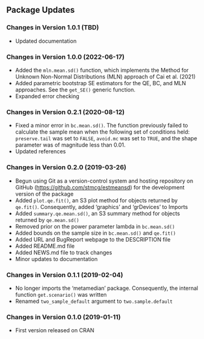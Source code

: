 ## Package Updates

### Changes in Version 1.0.1 (TBD)

-   Updated documentation

### Changes in Version 1.0.0 (2022-06-17)

-   Added the `mln.mean.sd()` function, which implements the Method for
    Unknown Non-Normal Distributions (MLN) approach of Cai et al. (2021)
-   Added parametric bootstrap SE estimators for the QE, BC, and MLN
    approaches. See the `get_SE()` generic function.
-   Expanded error checking

### Changes in Version 0.2.1 (2020-08-12)

-   Fixed a minor error in `bc.mean.sd()`. The function previously
    failed to calculate the sample mean when the following set of
    conditions held: `preserve.tail` was set to `FALSE`, `avoid.mc` was
    set to `TRUE`, and the shape parameter was of magnitude less than
    0.01.
-   Updated references

### Changes in Version 0.2.0 (2019-03-26)

-   Begun using Git as a version-control system and hosting repository
    on GitHub (<https://github.com/stmcg/estmeansd>) for the development
    version of the package
-   Added `plot.qe.fit()`, an S3 plot method for objects returned by
    `qe.fit()`. Consequently, added ‘graphics’ and ‘grDevices’ to
    Imports
-   Added `summary.qe.mean.sd()`, an S3 summary method for objects
    returned by `qe.mean.sd()`
-   Removed prior on the power parameter lambda in `bc.mean.sd()`
-   Added bounds on the sample size in `bc.mean.sd()` and `qe.fit()`
-   Added URL and BugReport webpage to the DESCRIPTION file
-   Added README.md file
-   Added NEWS.md file to track changes
-   Minor updates to documentation

### Changes in Version 0.1.1 (2019-02-04)

-   No longer imports the ‘metamedian’ package. Consequently, the
    internal function `get.scenario()` was written
-   Renamed `two_sample_default` argument to `two.sample.default`

### Changes in Version 0.1.0 (2019-01-11)

-   First version released on CRAN
